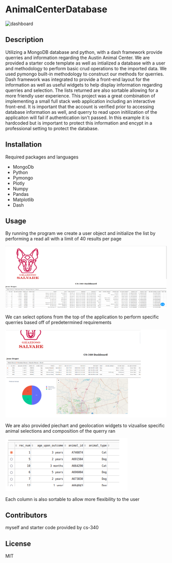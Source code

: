 # AnimalCenterDatabase
<img width="302" alt="dashboard" src="https://github.com/Konado22/AnimalCenterDatabase/assets/87197883/c2dce6ce-044b-4e7b-a646-e4b10fa6d395">

## Description

Utilizing a MongoDB database and python, with a dash framework provide querries and information regarding the Austin Animal Center. We are provided a starter code template as well as intialized a database with a user and methodology to perform basic crud operations to the imported data. We used pymongo built-in methodology to construct our methods for querries. Dash framework was integrated to provide a front-end layout for the information as well as useful widgets to help display information regarding querries and selection. The lists returned are also sortable allowing for a more friendly user experience. This project was a great combination of implementing a small full stack web application including an interactive front-end. It is important that the account is verified prior to accessing database information as well, and querry to read upon initilization of the applicaiton will fail if authentication isn't passed. In this example it is hardcoded but is important to protect this information and encypt in a professional setting to protect the database. 

## Installation

Required packages and languages
* MongoDb
* Python
* Pymongo
* Plotly
* Numpy
* Pandas
* Matplotlib
* Dash

## Usage

By running the program we create a user object and initialize the list by performing a read all with a limit of 40 results per page

![](dashboard.png)

We can select options from the top of the application to perform specific querries based off of predetermined requirements

![](charts.png)

We are also provided piechart and geolocation widgets to vizualise specific animal selections and composition of the querry ran

![](sort.png)

Each column is also sortable to allow more flexibility to the user

## Contributors
myself and starter code provided by cs-340

## License 
MIT
